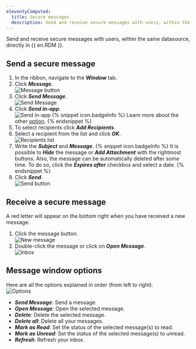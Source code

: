 ```yaml
---
eleventyComputed:
  title: Secure messages
  description: Send and receive secure messages with users, within the same datasource, directly in {{ en.RDM }}.
---
```

Send and receive secure messages with users, within the same datasource, directly in {{ en.RDM }}.

## Send a secure message
1. In the ribbon, navigate to the ***Window*** tab.
1. Click ***Message***.  
![Message button](https://cdnweb.devolutions.net/docs/RDMW0016_2024_1.png)
1. Click ***Send Message***.  
![Send Message](https://cdnweb.devolutions.net/docs/RDMW0017_2024_1.png)
1. Click ***Send in-app***.  
![Send in-app](https://cdnweb.devolutions.net/docs/RDMW0018_2024_1.png)
   {% snippet icon.badgeInfo %}
   Learn more about the other [option](/rdm/send/).
   {% endsnippet %}
1. To select recipients click ***Add Recipients***.
1. Select a recipient from the list and click ***OK***.  
![Recipients list](https://cdnweb.devolutions.net/docs/RDMW0019_2024_1.png)
1. Write the ***Subject*** and ***Message***.
   {% snippet icon.badgeInfo %}
   It is possible to ***Hide*** the message or ***Add Attachment*** with the rightmost buttons. Also, the message can be automatically deleted after some time. To do so, click the ***Expires after*** checkbox and select a date.
   {% endsnippet %}
1. Click ***Send***.  
![Send button](https://cdnweb.devolutions.net/docs/RDMW0020_2024_1.png)

## Receive a secure message
A red letter will appear on the bottom right when you have received a new message.
1. Click the message button.  
![New message](https://cdnweb.devolutions.net/docs/RDMW0021_2024_1.png)
1. Double-click the message or click on ***Open Message***.  
![Inbox](https://cdnweb.devolutions.net/docs/RDMW0024_2024_1.png)

## Message window options
Here are all the options explained in order (from left to right).  
![Options](https://cdnweb.devolutions.net/docs/RDMW0023_2024_1.png)
* ***Send Message***: Send a message.
* ***Open Message***: Open the selected message.
* ***Delete***: Delete the selected message.
* ***Delete all***: Delete all your messages.
* ***Mark as Read***: Set the status of the selected message(s) to read.
* ***Mark as Unread***: Set the status of the selected message(s) to unread.
* ***Refresh***: Refresh your inbox.
